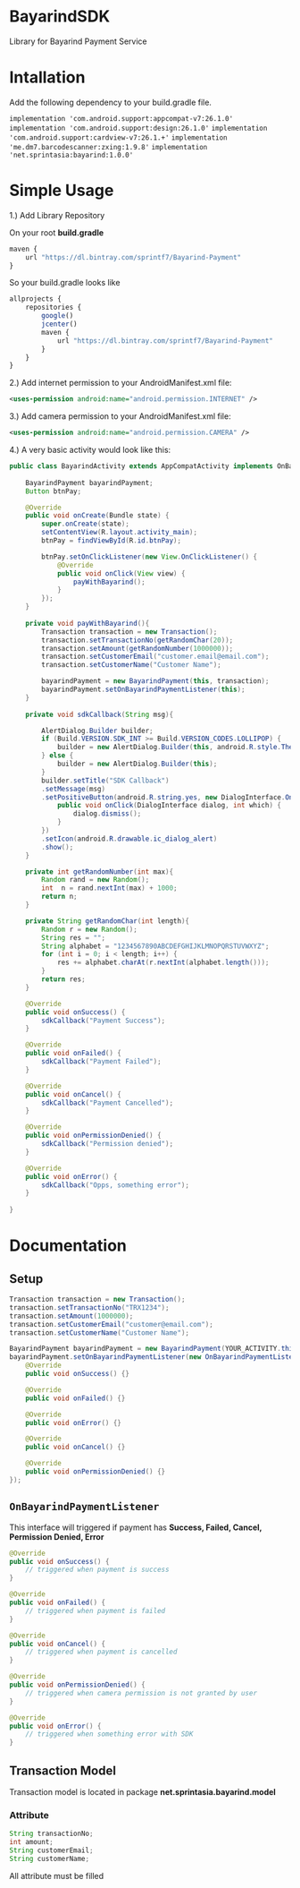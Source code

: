 # BayarindSDK

Library for Bayarind Payment Service

# Intallation

Add the following dependency to your build.gradle file.

`implementation 'com.android.support:appcompat-v7:26.1.0'`
`implementation 'com.android.support:design:26.1.0'`
`implementation 'com.android.support:cardview-v7:26.1.+'`
`implementation 'me.dm7.barcodescanner:zxing:1.9.8'`
`implementation 'net.sprintasia:bayarind:1.0.0'`

# Simple Usage

1.) Add Library Repository

On your root **build.gradle** 
```javascript
maven {
    url "https://dl.bintray.com/sprintf7/Bayarind-Payment"
}
```

So your build.gradle looks like
```javascript
allprojects {
    repositories {
        google()
        jcenter()
        maven {
            url "https://dl.bintray.com/sprintf7/Bayarind-Payment"
        }
    }
}
```

2.) Add internet permission to your AndroidManifest.xml file:

```xml
<uses-permission android:name="android.permission.INTERNET" />
```

3.) Add camera permission to your AndroidManifest.xml file:

```xml
<uses-permission android:name="android.permission.CAMERA" />
```

4.) A very basic activity would look like this:

```java
public class BayarindActivity extends AppCompatActivity implements OnBayarindPaymentListener {
    
    BayarindPayment bayarindPayment;
    Button btnPay;

    @Override
    public void onCreate(Bundle state) {
        super.onCreate(state);
        setContentView(R.layout.activity_main);
        btnPay = findViewById(R.id.btnPay);

        btnPay.setOnClickListener(new View.OnClickListener() {
            @Override
            public void onClick(View view) {
                payWithBayarind();
            }
        });
    }
    
    private void payWithBayarind(){
        Transaction transaction = new Transaction();
        transaction.setTransactionNo(getRandomChar(20));
        transaction.setAmount(getRandomNumber(1000000));
        transaction.setCustomerEmail("customer.email@email.com");
        transaction.setCustomerName("Customer Name");

        bayarindPayment = new BayarindPayment(this, transaction);
        bayarindPayment.setOnBayarindPaymentListener(this);
    }
  
    private void sdkCallback(String msg){

        AlertDialog.Builder builder;
        if (Build.VERSION.SDK_INT >= Build.VERSION_CODES.LOLLIPOP) {
            builder = new AlertDialog.Builder(this, android.R.style.Theme_Material_Dialog_Alert);
        } else {
            builder = new AlertDialog.Builder(this);
        }
        builder.setTitle("SDK Callback")
        .setMessage(msg)
        .setPositiveButton(android.R.string.yes, new DialogInterface.OnClickListener() {
            public void onClick(DialogInterface dialog, int which) {
                dialog.dismiss();
            }
        })
        .setIcon(android.R.drawable.ic_dialog_alert)
        .show();
    }

    private int getRandomNumber(int max){
        Random rand = new Random();
        int  n = rand.nextInt(max) + 1000;
        return n;
    }

    private String getRandomChar(int length){
        Random r = new Random();
        String res = "";
        String alphabet = "1234567890ABCDEFGHIJKLMNOPQRSTUVWXYZ";
        for (int i = 0; i < length; i++) {
            res += alphabet.charAt(r.nextInt(alphabet.length()));
        }
        return res;
    }

    @Override
    public void onSuccess() {
        sdkCallback("Payment Success");
    }

    @Override
    public void onFailed() {
        sdkCallback("Payment Failed");
    }

    @Override
    public void onCancel() {
        sdkCallback("Payment Cancelled");
    }

    @Override
    public void onPermissionDenied() {
        sdkCallback("Permission denied");
    }

    @Override
    public void onError() {
        sdkCallback("Opps, something error");
    }
    
}
```

# Documentation

## Setup

```java
Transaction transaction = new Transaction();
transaction.setTransactionNo("TRX1234");
transaction.setAmount(1000000);
transaction.setCustomerEmail("customer@email.com");
transaction.setCustomerName("Customer Name");

BayarindPayment bayarindPayment = new BayarindPayment(YOUR_ACTIVITY.this, transaction);
bayarindPayment.setOnBayarindPaymentListener(new OnBayarindPaymentListener() {
    @Override
    public void onSuccess() {}

    @Override
    public void onFailed() {}

    @Override
    public void onError() {}

    @Override
    public void onCancel() {}

    @Override
    public void onPermissionDenied() {}
});
```

## `OnBayarindPaymentListener`

This interface will triggered if payment has **Success, Failed, Cancel, Permission Denied, Error**

```java
@Override
public void onSuccess() {
    // triggered when payment is success
}

@Override
public void onFailed() {
    // triggered when payment is failed
}

@Override
public void onCancel() {
    // triggered when payment is cancelled
}

@Override
public void onPermissionDenied() {
    // triggered when camera permission is not granted by user
}

@Override
public void onError() {
    // triggered when something error with SDK
}

```


## Transaction Model

Transaction model is located in package **net.sprintasia.bayarind.model**

### Attribute
```java
String transactionNo;
int amount;
String customerEmail;
String customerName;
```

All attribute must be filled

